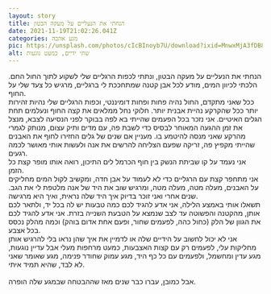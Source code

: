 ```yaml
---
layout: story
title: הנחתי את הנעליים על מעקה הבטון
date: 2021-11-19T21:02:26.041Z
categories: מגע אהבה
pic: https://unsplash.com/photos/cIcBInoyb7U/download?ixid=MnwxMjA3fDB8MXxzZWFyY2h8NHx8dG91Y2h8ZW58MHx8fHwxNjQ3NDIyOTMy&force=true&w=640
alt: שתי ידיים, כמעט נוגעות
---
```

הנחתי את הנעליים על מעקה הבטון, ונתתי לכפות הרגליים שלי לשקוע לתוך החול החם. הלכתי לכיוון המים, מודע לכל אבן קטנה שמתחככת לי ברגליים, מרגיש כל צעד שלי על החוף.\
ככל שאני מתקדם, החול נהיה פחות ופחות דומיננטי, וכפות הרגליים שלי נהיות זהירות יותר ככל שהקרקע נהיית אבנית יותר. חלוקי נחל ממלאים את קצה החוף ונעלמים תחת הגלים האיטיים. אני נזכר בכל הפעמים שהייתי בא לפה בבוקר לפני הנסיעה לצבא, מנצל את זמן ההגעה המאוחר לבסיס כדי לשבת פה, עם מדים ותיק עצום, מנותק לגמרי מהרקע שאני מנסה להיטמע בו. מעניין אם שנים של גלים החזירו לחוף את האבנים שהייתי מקפיץ פה, זריקה שפעם הצליחה להרשים את אנה ולעשות אותי מאושר לכמה רגעים.\
אני נעמד על קו שביתת הנשק בין חוף הכרמל לים התיכון, רואה אותו מופר קצת כל הזמן.\
אני מתחפר קצת עם הרגליים כדי לא לעמוד על אבן חדה, ומקשיב לקול המים מחליקים על האבנים, מעלה מטה, מעלה מטה, ומרגיש שוב את היד של אנה מלטפת לי את הגב. שנים אחרי ואני זוכר בדיוק איך היד שלה נראית, ואיך היא מרגישה.\
תשאלו אותי באמצע הלילה, אני אדע להגיד לכם כמה טבעות יש לה בכל יד, ולתאר לכם אותן, מהקטנה והפשוטה עד לצב שנמצא על הטבעת השנייה בזרת. אני אדע להגיד לכם את הגוון של הלק (כחול כהה, לפעמים שחור, ופעם אחת אדום בוהק) וכמה מהלק נכסס בכל אצבע.\
אני לא יכול לחשוב על הידיים שלה או לדמיין את איך שהן נראו בלי להרגיש אותן מחליקות עלי, לפעמים רק עם קצות האצבעות, כמעט מרחפות מעלי אבל עדיין נוגעות, מגע עדין ומחשמל, ולפעמים עם כל כף היד, מגע עמוק שחודר פנימה, מגע שאומר שאני לא לבד, שהיא תמיד איתי.\
\
אבל כמובן, עברו כבר שנים מאז שההבטחה שבמגע שלה הופרה.